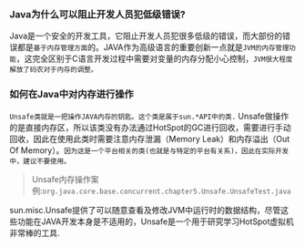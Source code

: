 ### Java为什么可以阻止开发人员犯低级错误?

Java是一个安全的开发工具，它阻止开发人员犯很多低级的错误，而大部份的错误都是`基于内存管理方面`的。JAVA作为高级语言的重要创新一点就是`JVM的内存管理功能`，这完全区别于C语言开发过程中需要对变量的内存分配小心控制，`JVM很大程度解放了码农对于内存的调整。`

### 如何在Java中对内存进行操作

`Unsafe类就是一把操作JAVA内存的钥匙。这个类是属于sun.*API中的类.`
Unsafe做操作的是直接内存区，所以该类没有办法通过HotSpot的GC进行回收，需要进行手动回收，因此在使用此类时需要注意内存泄漏（Memory Leak）和内存溢出（Out Of Memory）。`因为这是一个平台相关的类(也就是与特定的平台有关系)，因此在实际开发中，建议不要使用。`

>Unsafe内存操作案例:`org.java.core.base.concurrent.chapter5.Unsafe.UnsafeTest.java`

sun.misc.Unsafe提供了可以随意查看及修改JVM中运行时的数据结构，尽管这些功能在JAVA开发本身是不适用的，Unsafe是一个用于研究学习HotSpot虚拟机非常棒的工具.
